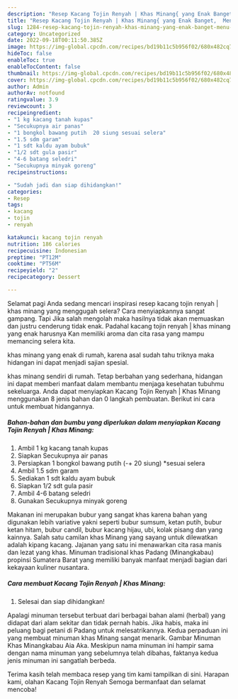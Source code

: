 ```yaml
---
description: "Resep Kacang Tojin Renyah | Khas Minang{ yang Enak Banget,  Menu Buat lebaran"
title: "Resep Kacang Tojin Renyah | Khas Minang{ yang Enak Banget,  Menu Buat lebaran"
slug: 1284-resep-kacang-tojin-renyah-khas-minang-yang-enak-banget-menu-buat-lebaran
category: Uncategorized
date: 2022-09-18T00:11:50.385Z
image: https://img-global.cpcdn.com/recipes/bd19b11c5b956f02/680x482cq70/kacang-tojin-renyah-khas-minang-foto-resep-utama.jpg
hideToc: false
enableToc: true
enableTocContent: false
thumbnail: https://img-global.cpcdn.com/recipes/bd19b11c5b956f02/680x482cq70/kacang-tojin-renyah-khas-minang-foto-resep-utama.jpg
cover: https://img-global.cpcdn.com/recipes/bd19b11c5b956f02/680x482cq70/kacang-tojin-renyah-khas-minang-foto-resep-utama.jpg
author: Admin
authorAv: notfound
ratingvalue: 3.9
reviewcount: 3
recipeingredient:
- "1 kg kacang tanah kupas"
- "Secukupnya air panas"
- "1 bongkol bawang putih  20 siung sesuai selera"
- "1.5 sdm garam"
- "1 sdt kaldu ayam bubuk"
- "1/2 sdt gula pasir"
- "4-6 batang seledri"
- "Secukupnya minyak goreng"
recipeinstructions:

- "Sudah jadi dan siap dihidangkan!"
categories:
- Resep
tags:
- kacang
- tojin
- renyah

katakunci: kacang tojin renyah 
nutrition: 186 calories
recipecuisine: Indonesian
preptime: "PT12M"
cooktime: "PT56M"
recipeyield: "2"
recipecategory: Dessert

---
```



Selamat pagi Anda sedang mencari inspirasi resep kacang tojin renyah | khas minang yang menggugah selera? Cara menyiapkannya sangat gampang. Tapi Jika salah mengolah maka hasilnya tidak akan memuaskan dan justru cenderung tidak enak. Padahal kacang tojin renyah | khas minang yang enak harusnya Kan memiliki aroma dan cita rasa yang mampu memancing selera kita.

 khas minang yang enak di rumah, karena asal sudah tahu triknya maka hidangan ini dapat menjadi sajian spesial.


 khas minang sendiri di rumah. Tetap berbahan yang sederhana, hidangan ini dapat memberi manfaat dalam membantu menjaga kesehatan tubuhmu sekeluarga. Anda dapat menyiapkan Kacang Tojin Renyah | Khas Minang menggunakan 8 jenis bahan dan 0 langkah pembuatan. Berikut ini cara untuk membuat hidangannya.

<!--inarticleads1-->

##### Bahan-bahan dan bumbu yang diperlukan dalam menyiapkan Kacang Tojin Renyah | Khas Minang:

1. Ambil 1 kg kacang tanah kupas
1. Siapkan Secukupnya air panas
1. Persiapkan 1 bongkol bawang putih (-+ 20 siung) *sesuai selera
1. Ambil 1.5 sdm garam
1. Sediakan 1 sdt kaldu ayam bubuk
1. Siapkan 1/2 sdt gula pasir
1. Ambil 4-6 batang seledri
1. Gunakan Secukupnya minyak goreng


Makanan ini merupakan bubur yang sangat khas karena bahan yang digunakan lebih variative yakni seperti bubur sumsum, ketan putih, bubur ketan hitam, bubur candil, bubur kacang hijau, ubi, kolak pisang dan yang kainnya. Salah satu camilan khas Minang yang sayang untuk dilewatkan adalah kipang kacang. Jajanan yang satu ini menawarkan cita rasa manis dan lezat yang khas. Minuman tradisional khas Padang (Minangkabau) propinsi Sumatera Barat yang memiliki banyak manfaat menjadi bagian dari kekayaan kuliner nusantara. 

<!--inarticleads2-->

##### Cara membuat Kacang Tojin Renyah | Khas Minang:


1. Selesai dan siap dihidangkan!

Apalagi minuman tersebut terbuat dari berbagai bahan alami (herbal) yang didapat dari alam sekitar dan tidak pernah habis. Jika habis, maka ini peluang bagi petani di Padang untuk melesatrikannya. Kedua perpaduan ini yang membuat minuman khas Minang sangat menarik. Gambar Minuman Khas Minangkabau Aia Aka. Meskipun nama minuman ini hampir sama dengan nama minuman yang sebelumnya telah dibahas, faktanya kedua jenis minuman ini sangatlah berbeda. 

Terima kasih telah membaca resep yang tim kami tampilkan di sini. Harapan kami, olahan Kacang Tojin Renyah  Semoga bermanfaat dan selamat mencoba!
